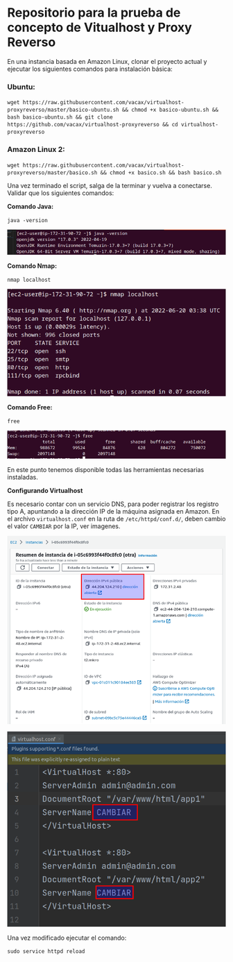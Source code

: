 # Repositorio para la prueba de concepto de Vitualhost y Proxy Reverso

En una instancia basada en Amazon Linux, clonar el proyecto actual y ejecutar los siguientes comandos para instalación básica:

### Ubuntu:

`
wget https://raw.githubusercontent.com/vacax/virtualhost-proxyreverso/master/basico-ubuntu.sh && chmod +x basico-ubuntu.sh && bash basico-ubuntu.sh && git clone https://github.com/vacax/virtualhost-proxyreverso && cd virtualhost-proxyreverso
`

### Amazon Linux 2:
`
wget https://raw.githubusercontent.com/vacax/virtualhost-proxyreverso/master/basico.sh && chmod +x basico.sh && bash basico.sh
`

Una vez terminado el script, salga de la terminar y vuelva a conectarse. Validar que los siguientes comandos:

**Comando Java:**

`
java -version
`

![java](imagenes/java.png)

**Comando Nmap:**

`
nmap localhost
`

![nmap](imagenes/nmap.png)

**Comando Free:**

`
free 
`

![free](imagenes/free.png)

En este punto tenemos disponible todas las herramientas necesarias instaladas.

**Configurando Virtualhost**

Es necesario contar con un servicio DNS, para poder registrar los registro tipo A, 
apuntando a la dirección IP de la máquina asignada en Amazon. En el archivo ``virtualhost.conf`` 
en la ruta de ``/etc/httpd/conf.d/``, deben cambio el valor ``CAMBIAR`` por la IP, ver imagenes.

![amazon-ip](imagenes/ip-amazo.png)

![archivo virtual host](imagenes/virtualhost.png)

Una vez modificado ejecutar el comando: 
```
sudo service httpd reload
```

